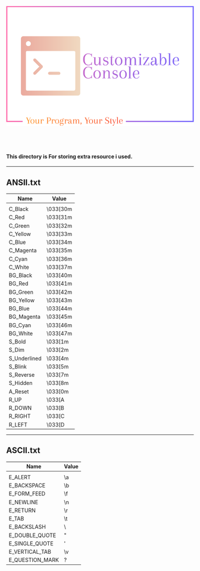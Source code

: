 <img src='assets/logo.png' alt='Logo' title='Logo'>

<br>
<br>
<br>
<br>


<h4>This directory is For storing extra resource i used.</h4>
<hr>
<h2>ANSII.txt</h2>

| Name              | Value           |
| ----------------- | --------------- |
|                   |                 |
|    C_Black        |       \033[30m  |
|    C_Red          |       \033[31m  |
|    C_Green        |       \033[32m  |
|    C_Yellow       |       \033[33m  |
|    C_Blue         |       \033[34m  |
|    C_Magenta      |       \033[35m  |
|    C_Cyan         |       \033[36m  |
|    C_White        |       \033[37m  |
|    BG_Black       |       \033[40m  |
|    BG_Red         |       \033[41m  |
|    BG_Green       |       \033[42m  |
|    BG_Yellow      |       \033[43m  |
|    BG_Blue        |       \033[44m  |
|    BG_Magenta     |       \033[45m  |
|    BG_Cyan        |       \033[46m  |
|    BG_White       |       \033[47m  |
|    S_Bold         |       \033[1m   |
|    S_Dim          |       \033[2m   |
|    S_Underlined   |   \033[4m       |
|    S_Blink        |  \033[5m        |
|    S_Reverse      |  \033[7m        |
|    S_Hidden       |  \033[8m        |
|    A_Reset        |  \033[0m        |
|    R_UP           |  \033[A         |
|    R_DOWN         |  \033[B         |
|    R_RIGHT        |  \033[C         |
|    R_LEFT         |  \033[D         |

<hr>
<h2>ASCII.txt</h2>

| Name               | Value           |
| ------------------ | --------------- |
|                    |                 |
|    E_ALERT         |       \a        |
|    E_BACKSPACE     |       \b        |
|    E_FORM_FEED     |       \f        |
|    E_NEWLINE       |       \n        |
|    E_RETURN        |       \r        |
|    E_TAB           |       \t        |
|    E_BACKSLASH     |       \\        |
|    E_DOUBLE_QUOTE  |       \"        |
|    E_SINGLE_QUOTE  |       \'        |
|    E_VERTICAL_TAB  |       \v        |
|    E_QUESTION_MARK |       \?        |


<h3>